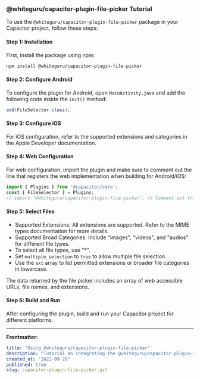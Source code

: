 ### @whiteguru/capacitor-plugin-file-picker Tutorial

To use the `@whiteguru/capacitor-plugin-file-picker` package in your Capacitor project, follow these steps:

#### Step 1: Installation

First, install the package using npm:

```bash
npm install @whiteguru/capacitor-plugin-file-picker
```

#### Step 2: Configure Android

To configure the plugin for Android, open `MainActivity.java` and add the following code inside the `init()` method:

```java
add(FileSelector.class);
```

#### Step 3: Configure iOS

For iOS configuration, refer to the supported extensions and categories in the Apple Developer documentation.

#### Step 4: Web Configuration

For web configuration, import the plugin and make sure to comment out the line that registers the web implementation when building for Android/iOS:

```javascript
import { Plugins } from '@capacitor/core';
const { FileSelector } = Plugins;
// import ‘@whiteguru/capacitor-plugin-file-picker’; // Comment out this line when building for Android/iOS
```

#### Step 5: Select Files

- Supported Extensions: All extensions are supported. Refer to the MIME types documentation for more details.
- Supported Broad Categories: Include "images", "videos", and "audios" for different file types.
- To select all file types, use "*".
- Set `multiple_selection` to `true` to allow multiple file selection.
- Use the `ext` array to list permitted extensions or broader file categories in lowercase.

The data returned by the file picker includes an array of web accessible URLs, file names, and extensions.

#### Step 6: Build and Run

After configuring the plugin, build and run your Capacitor project for different platforms.

---

**Frontmatter:**
```yaml
title: "Using @whiteguru/capacitor-plugin-file-picker"
description: "Tutorial on integrating the @whiteguru/capacitor-plugin-file-picker package in Capacitor projects."
created_at: "2022-09-28"
published: true
slug: capacitor-plugin-file-picker.git
```